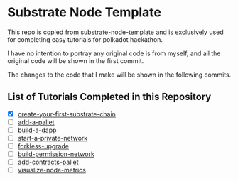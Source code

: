 # Substrate Node Template

This repo is copied from [substrate-node-template](https://github.com/substrate-developer-hub/substrate-node-template) and is exclusively used for completing easy tutorials for polkadot hackathon.

I have no intention to portray any original code is from myself, and all the original code will be shown in the first commit.

The changes to the code that I make will be shown in the following commits.

## List of Tutorials Completed in this Repository
- [x] [create-your-first-substrate-chain](https://substrate.dev/docs/en/tutorials/create-your-first-substrate-chain/)
- [ ] [add-a-pallet](https://substrate.dev/docs/en/tutorials/add-a-pallet/)
- [ ] [build-a-dapp](https://substrate.dev/docs/en/tutorials/build-a-dapp/)
- [ ] [start-a-private-network](https://substrate.dev/docs/en/tutorials/start-a-private-network/)
- [ ] [forkless-upgrade](https://substrate.dev/docs/en/tutorials/forkless-upgrade/)
- [ ] [build-permission-network](https://substrate.dev/docs/en/tutorials/build-permission-network/)
- [ ] [add-contracts-pallet](https://substrate.dev/docs/en/tutorials/add-contracts-pallet/)
- [ ] [visualize-node-metrics](https://substrate.dev/docs/en/tutorials/visualize-node-metrics/)
